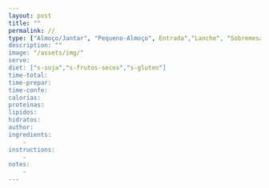 ```yaml
---
layout: post
title: ""
permalink: //
type: ["Almoço/Jantar", "Pequeno-Almoço", Entrada","Lanche", "Sobremesa"]
description: ""
image: "/assets/img/"
serve:
diet: ["s-soja","s-frutos-secos","s-gluten"]
time-total: 
time-prepar: 
time-confe: 
calorias:
proteinas:
lipidos:
hidratos:
author: 
ingredients:
    - 
instructions:
    - 
notes:
    - 
---
```



